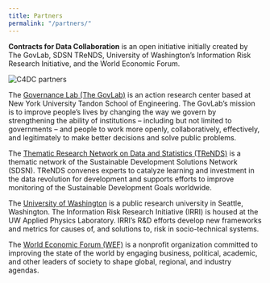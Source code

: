 ```yaml
---
title: Partners
permalink: "/partners/"
---
```

**Contracts for Data Collaboration** is an open initiative initially created by The GovLab, SDSN TReNDS, University of Washington’s Information Risk Research Initiative, and the World Economic Forum.

![C4DC partners](/static/files/C4DC_partnerlogos.png)

The [Governance Lab (The GovLab)](https://www.thegovlab.org/) is an action research center based at New York University Tandon School of Engineering. The GovLab’s mission is to improve people’s lives by changing the way we govern by strengthening the ability of institutions – including but not limited to governments – and people to work more openly, collaboratively, effectively, and legitimately to make better decisions and solve public problems.

The [Thematic Research Network on Data and Statistics (TReNDS)](https://www.sdsntrends.org/) is a thematic network of the Sustainable Development Solutions Network (SDSN). TReNDS convenes experts to catalyze learning and investment in the data revolution for development and supports efforts to improve monitoring of the Sustainable Development Goals worldwide.

The [University of Washington](https://www.washington.edu/) is a public research university in Seattle, Washington. The Information Risk Research Initiative (IRRI) is housed at the UW Applied Physics Laboratory. IRRI’s R&D efforts develop new frameworks and metrics for causes of, and solutions to, risk in socio-technical systems.

The [World Economic Forum (WEF)](https://www.weforum.org/) is a nonprofit organization committed to improving the state of the world by engaging business, political, academic, and other leaders of society to shape global, regional, and industry agendas.
